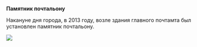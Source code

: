 **Памятник почтальону**

Накануне дня города, в 2013 году, возле здания главного почтамта был установлен памятник почтальону.

![](http://www.etovidel.net/appended_files/mid0/53a0002b6bfb5.jpg)
